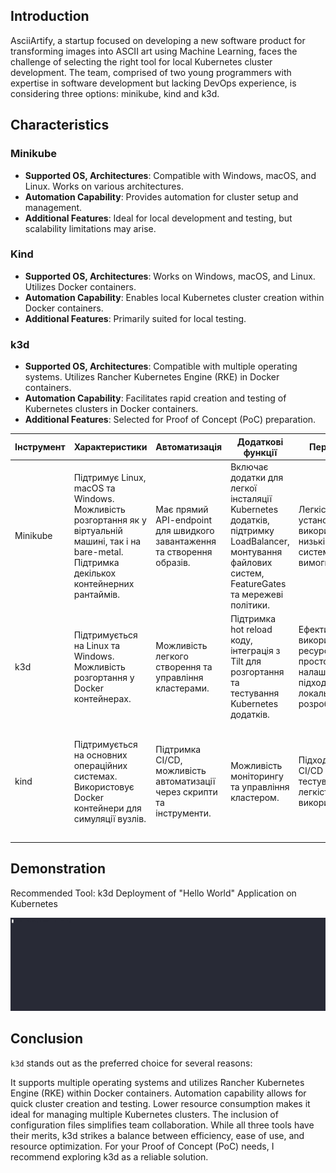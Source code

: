 ## Introduction
AsciiArtify, a startup focused on developing a new software product for transforming images into ASCII art using Machine Learning, faces the challenge of selecting the right tool for local Kubernetes cluster development. The team, comprised of two young programmers with expertise in software development but lacking DevOps experience, is considering three options: minikube, kind and k3d.

## Characteristics

### Minikube
- **Supported OS, Architectures**: Compatible with Windows, macOS, and Linux. Works on various architectures.
- **Automation Capability**: Provides automation for cluster setup and management.
- **Additional Features**: Ideal for local development and testing, but scalability limitations may arise.

### Kind
- **Supported OS, Architectures**: Works on Windows, macOS, and Linux. Utilizes Docker containers.
- **Automation Capability**: Enables local Kubernetes cluster creation within Docker containers.
- **Additional Features**: Primarily suited for local testing.

### k3d
- **Supported OS, Architectures**: Compatible with multiple operating systems. Utilizes Rancher Kubernetes Engine (RKE) in Docker containers.
- **Automation Capability**: Facilitates rapid creation and testing of Kubernetes clusters in Docker containers.
- **Additional Features**: Selected for Proof of Concept (PoC) preparation.


| Інструмент | Характеристики | Автоматизація | Додаткові функції | Переваги | Недоліки |
|------------|----------------|---------------|--------------------|----------|-----------|
| Minikube   | Підтримує Linux, macOS та Windows. Можливість розгортання як у віртуальній машині, так і на bare-metal. Підтримка декількох контейнерних рантаймів. | Має прямий API-endpoint для швидкого завантаження та створення образів. | Включає додатки для легкої інсталяції Kubernetes додатків, підтримку LoadBalancer, монтування файлових систем, FeatureGates та мережеві політики. | Легкість установки та використання, низькі системні вимоги. | Призначений лише для тестування, не підходить для production кластерів. |
| k3d        | Підтримується на Linux та Windows. Можливість розгортання у Docker контейнерах. | Можливість легкого створення та управління кластерами. | Підтримка hot reload коду, інтеграція з Tilt для розгортання та тестування Kubernetes додатків. | Ефективне використання ресурсів, простота налаштування, підходить для локальної розробки. | Може бути нестабільним на macOS, обмежена підтримка production середовищ. |
| kind       | Підтримується на основних операційних системах. Використовує Docker контейнери для симуляції вузлів. | Підтримка CI/CD, можливість автоматизації через скрипти та інструменти. | Можливість моніторингу та управління кластером. | Підходить для CI/CD та тестування, легкість використання. | Може споживати більше ресурсів порівняно з іншими інструментами, складність налаштування в більших середовищах. |

## Demonstration
Recommended Tool: k3d  Deployment of "Hello World" Application on Kubernetes

![Application on k3d](652800.gif)

## Conclusion

`k3d` stands out as the preferred choice for several reasons:

It supports multiple operating systems and utilizes Rancher Kubernetes Engine (RKE) within Docker containers.
Automation capability allows for quick cluster creation and testing.
Lower resource consumption makes it ideal for managing multiple Kubernetes clusters.
The inclusion of configuration files simplifies team collaboration.
While all three tools have their merits, k3d strikes a balance between efficiency, ease of use, and resource optimization. For your Proof of Concept (PoC) needs, I recommend exploring k3d as a reliable solution.